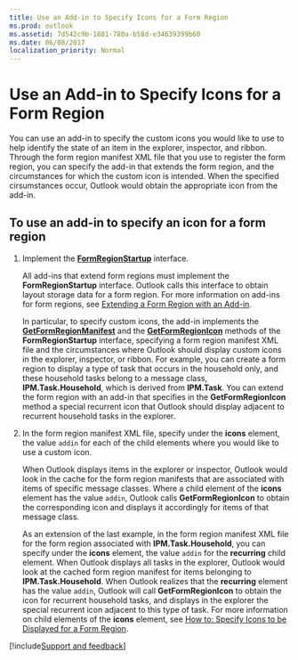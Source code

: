 ```yaml
---
title: Use an Add-in to Specify Icons for a Form Region
ms.prod: outlook
ms.assetid: 7d542c9b-1881-780a-b58d-e34639399b60
ms.date: 06/08/2017
localization_priority: Normal
---
```



# Use an Add-in to Specify Icons for a Form Region

You can use an add-in to specify the custom icons you would like to use to help identify the state of an item in the explorer, inspector, and ribbon. Through the form region manifest XML file that you use to register the form region, you can specify the add-in that extends the form region, and the circumstances for which the custom icon is intended. When the specified cirsumstances occur, Outlook would obtain the appropriate icon from the add-in.


## To use an add-in to specify an icon for a form region


1. Implement the  **[FormRegionStartup](../../../api/Outlook.formregionstartup.md)** interface.
    
    All add-ins that extend form regions must implement the  **FormRegionStartup** interface. Outlook calls this interface to obtain layout storage data for a form region. For more information on add-ins for form regions, see [Extending a Form Region with an Add-in](extending-a-form-region-with-an-add-in.md).
    
    In particular, to specify custom icons, the add-in implements the  **[GetFormRegionManifest](../../../api/Outlook.FormRegionStartup.GetFormRegionManifest.md)** and the **[GetFormRegionIcon](../../../api/Outlook.FormRegionStartup.GetFormRegionIcon.md)** methods of the **FormRegionStartup** interface, specifying a form region manifest XML file and the circumstances where Outlook should display custom icons in the explorer, inspector, or ribbon. For example, you can create a form region to display a type of task that occurs in the household only, and these household tasks belong to a message class, **IPM.Task.Household**, which is derived from  **IPM.Task**. You can extend the form region with an add-in that specifies in the  **GetFormRegionIcon** method a special recurrent icon that Outlook should display adjacent to recurrent household tasks in the explorer.
    
2. In the form region manifest XML file, specify under the  **icons** element, the value `addin` for each of the child elements where you would like to use a custom icon.
    
    When Outlook displays items in the explorer or inspector, Outlook would look in the cache for the form region manifests that are associated with items of specific message classes. Where a child element of the  **icons** element has the value `addin`, Outlook calls  **GetFormRegionIcon** to obtain the corresponding icon and displays it accordingly for items of that message class.
    
    As an extension of the last example, in the form region manifest XML file for the form region associated with  **IPM.Task.Household**, you can specify under the  **icons** element, the value `addin` for the **recurring** child element. When Outlook displays all tasks in the explorer, Outlook would look at the cached form region manifest for items belonging to **IPM.Task.Household**. When Outlook realizes that the  **recurring** element has the value `addin`, Outlook will call  **GetFormRegionIcon** to obtain the icon for recurrent household tasks, and displays in the explorer the special recurrent icon adjacent to this type of task. For more information on child elements of the **icons** element, see [How to: Specify Icons to be Displayed for a Form Region](../Configuring-Forms/specify-icons-to-be-displayed-for-a-form-region.md).

[!include[Support and feedback](~/includes/feedback-boilerplate.md)]